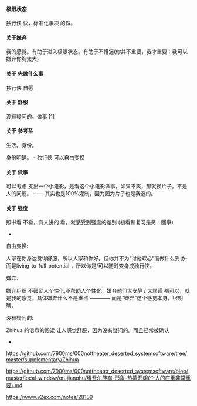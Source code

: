 
#### 极限状态

独行侠 快，标准化事项 的做。

#### 关于嫌弃

我的感觉。有助于进入极限状态。有助于不懵逼(你并不重要，我才重要：我可以嫌弃你胸太大)

#### 关于 先做什么事

独行侠 自愿

#### 关于 舒服

没有疑问的。做事 [1]

#### 关于 参考系

生活。身份。

身份明确。 - 独行侠 可以自由变换

#### 关于 做事

可以考虑 支出一个小电影，是看这个小电影做事，如果不爽，那就换片子。不是人的问题。 —— 其实也是100%灌制，因为因为片子也是我选的。

#### 关于 强度

照书看 不看，有人讲的 看。就感受到强度的差别 (初看和复习是另一回事)





-

自由变换:

人家在你身边觉得舒服，所以人家和你好。但你并不为“讨他欢心”而做什么妥协-而是living-to-full-potential ，所以你是/可以随时变身成独行侠。

嫌弃:

嫌弃组织 不鼓励人个性化,不帮助人个性化。嫌弃他们太安静 / 太烦躁 都可以，就是我的感觉。具体嫌弃什么不是重点 ———— 而是“嫌弃”这个感觉本身，很明确。

没有疑问的:

Zhihua 的信息的阅读 让人感觉舒服，因为没有疑问的。而且经常被确认




-


https://github.com/7900ms/000nottheater_deserted_systemsoftware/tree/master/supplementary/Zhihua

https://github.com/7900ms/000nottheater_deserted_systemsoftware/blob/master/local-window/on-jianghu/维吾尔族裔-形象-热情开朗(个人的庄重非常重要).md

https://www.v2ex.com/notes/28139
